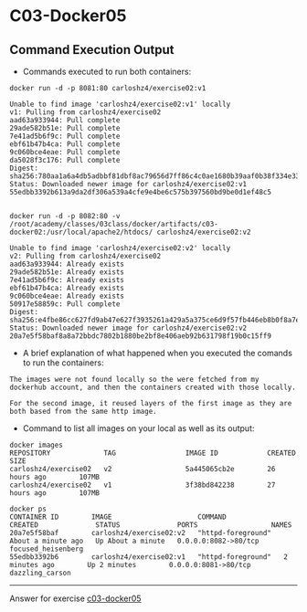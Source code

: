 # C03-Docker05

## Command Execution Output
- Commands executed to run both containers:
```
docker run -d -p 8081:80 carloshz4/exercise02:v1

Unable to find image 'carloshz4/exercise02:v1' locally
v1: Pulling from carloshz4/exercise02
aad63a933944: Pull complete
29ade582b51e: Pull complete
7e41ad5b6f9c: Pull complete
ebf61b47b4ca: Pull complete
9c060bce4eae: Pull complete
da5028f3c176: Pull complete
Digest: sha256:780aa1a6a4db5adbbf81dbf8ac79656d7ff86c4c0ae1680b39aaf0b38f334e33
Status: Downloaded newer image for carloshz4/exercise02:v1
55edbb3392b613a9da2df306a539a4cfe9e4be6c575b397560bd9be0d1ef48c5


docker run -d -p 8082:80 -v /root/academy/classes/03class/docker/artifacts/c03-docker02:/usr/local/apache2/htdocs/ carloshz4/exercise02:v2

Unable to find image 'carloshz4/exercise02:v2' locally
v2: Pulling from carloshz4/exercise02
aad63a933944: Already exists
29ade582b51e: Already exists
7e41ad5b6f9c: Already exists
ebf61b47b4ca: Already exists
9c060bce4eae: Already exists
50917e58859c: Pull complete
Digest: sha256:e4fbe86cc627fd9ab47e627f3935261a429a5a375ce6d9f57fb446eb8b0f8a7e
Status: Downloaded newer image for carloshz4/exercise02:v2
20a7e5f58baf8a8a72bbdc7802b1880be2bf8e406aeb92b631798f19b0c15ff9
```

- A brief explanation of what happened when you executed the comands to run the containers:
```
The images were not found locally so the were fetched from my dockerhub account, and then the containers created with those locally.

For the second image, it reused layers of the first image as they are both based from the same http image.
```

- Command to list all images on your local as well as its output:
```
docker images
REPOSITORY             TAG                 IMAGE ID            CREATED             SIZE
carloshz4/exercise02   v2                  5a445065cb2e        26 hours ago        107MB
carloshz4/exercise02   v1                  3f38bd842238        27 hours ago        107MB

docker ps
CONTAINER ID        IMAGE                     COMMAND              CREATED              STATUS              PORTS                  NAMES
20a7e5f58baf        carloshz4/exercise02:v2   "httpd-foreground"   About a minute ago   Up About a minute   0.0.0.0:8082->80/tcp   focused_heisenberg
55edbb3392b6        carloshz4/exercise02:v1   "httpd-foreground"   2 minutes ago        Up 2 minutes        0.0.0.0:8081->80/tcp   dazzling_carson
```

<!-- Don't change anything below this point-->
<!-- Before commiting, remove both commented lines--> 
***
Answer for exercise [c03-docker05](https://github.com/devopsacademyau/academy/blob/af3225a3436f263164e8daebc6bbd1ef3122b900/classes/03class/exercises/c03-docker05/README.md)